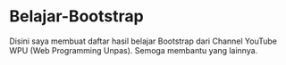 # Belajar-Bootstrap

Disini saya membuat daftar hasil belajar Bootstrap dari Channel YouTube WPU (Web Programming Unpas).
Semoga membantu yang lainnya.
